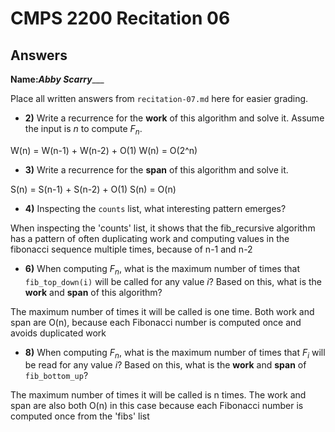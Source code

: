 # CMPS 2200 Recitation 06
## Answers

**Name:**_____Abby Scarry________


Place all written answers from `recitation-07.md` here for easier grading.



- **2)**
Write a recurrence for the **work** of this algorithm and solve it. Assume the input is $n$ to compute $F_n$.

W(n) = W(n-1) + W(n-2) + O(1)
W(n) = O(2^n)

- **3)**
Write a recurrence for the **span** of this algorithm and solve it.

S(n) = S(n-1) + S(n-2) + O(1)
S(n) = O(n)

- **4)**
Inspecting the `counts` list, what interesting pattern emerges?

When inspecting the 'counts' list, it shows that the fib_recursive algorithm has a pattern of often duplicating work and computing values in the fibonacci sequence multiple times, because of n-1 and n-2

- **6)**
When computing $F_n$, what is the maximum number of times that `fib_top_down(i)` will be called for any value $i$? Based on this, what is the **work** and **span** of this algorithm?

The maximum number of times it will be called is one time. Both work and span are O(n), because each Fibonacci number is computed once and avoids duplicated work

- **8)**
When computing $F_n$, what is the maximum number of times that $F_i$ will be read for any value $i$? Based on this, what is the **work** and **span** of `fib_bottom_up`?

The maximum number of times it will be called is n times. The work and span are also both O(n) in this case because each Fibonacci number is computed once from the 'fibs' list
